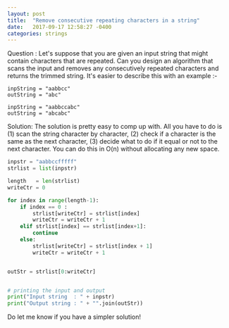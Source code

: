 ```yaml
---
layout: post
title:  "Remove consecutive repeating characters in a string"
date:   2017-09-17 12:58:27 -0400
categories: strings
---
```


Question : Let's suppose that you are given an input string that might contain characters that are repeated. Can you design an algorithm that scans the input and removes any consecutively repeated characters and returns the trimmed string. It's easier to describe this with an example :-
```
inpString = "aabbcc"
outString = "abc"

inpString = "aabbccabc"
outString = "abcabc"
```

Solution: The solution is pretty easy to comp up with. All you have to do is (1) scan the string character by character, (2) check if a character is the same as the next character, (3) decide what to do if it equal or not to the next character. You can do this in O(n) without allocating any new space.  

```python
inpstr = "aabbccfffff"
strlist = list(inpstr)

length   = len(strlist)
writeCtr = 0

for index in range(length-1):
    if index == 0 :
        strlist[writeCtr] = strlist[index]
        writeCtr = writeCtr + 1
    elif strlist[index] == strlist[index+1]:
        continue
    else:
        strlist[writeCtr] = strlist[index + 1]
        writeCtr = writeCtr + 1


outStr = strlist[0:writeCtr]


# printing the input and output
print("Input string  : " + inpstr)
print("Output string : " + "".join(outStr))
```

Do let me know if you have a simpler solution! 
